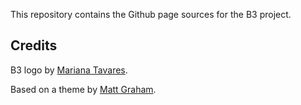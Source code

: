 This repository contains the Github page sources for the B3 project.

## Credits

B3 logo by [Mariana Tavares](http://marianarute.tumblr.com).

Based on a theme by [Matt Graham](https://twitter.com/michigangraham).